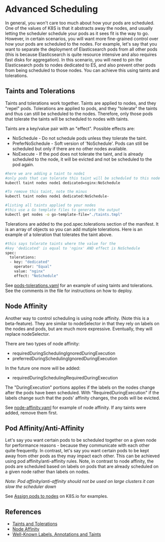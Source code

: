 # Advanced Scheduling #

In general, you won't care too much about how your pods are scheduled.  One of the values of K8S is that it abstracts away the nodes, and usually letting the scheduler schedule your pods as it sees fit is the way to go.  However, in certain scenarios, you will want more fine-grained control over how your pods are scheduled to the nodes.  For example, let's say that you want to separate the deployment of Elasticsearch pods from all other pods (this is because Elasticsearch is quite resource intensive and also requires fast disks for aggregation).  In this scenario, you will need to pin the Elasticsearch pods to nodes dedicated to ES, and also prevent other pods from being scheduled to those nodes. You can achieve this using taints and tolerations.

## Taints and Tolerations ##

Taints and tolerations work together.  Taints are applied to nodes, and they "repel" pods.  Tolerations are applied to pods, and they "tolerate" the taints and thus can still be scheduled to the nodes.  Therefore, only those pods that tolerate the taints will be scheduled to nodes with taints.

Taints are a key/value pair with an "effect".  Possible effects are:

* NoSchedule - Do not schedule pods unless they tolerate the taint.
* PreferNoSchedule - Soft version of 'NoSchedule'.  Pods can still be scheduled but only if there are no other nodes available.
* NoExecute - If the pod does not tolerate the taint, and is already scheduled to the node, it will be evicted and not be scheduled to the pod again.  

```sh
#here we are adding a taint to node1
#only pods that can tolerate this taint will be scheduled to this node
kubectl taint nodes node1 dedicated=nginx:NoSchedule

#To remove this taint, note the minus
kubectl taint nodes node1 dedicated:NoSchedule-

#listing all taints applied to your nodes
#this use a Go template files to generate the output
kubectl get nodes -o go-template-file="./taints.tmpl"
```

Tolerations are added to the pod.spec.tolerations section of the manifest.  It is an array of objects so you can add mutiple tolerations.  Here is an example of a toleration that tolerates the taint above.

```sh
#this says tolerate taints where the value for the 
#key 'dedicated' is equal to 'nginx' AND effect is NoSchedule
spec:  
  tolerations:
  - key: "dedicated"
    operator: "Equal"
    value: "nginx"
    effect: "NoSchedule"
```

See [pods-tolerations.yaml](./pods-tolerations.yaml) for an example of using taints and tolerations.  See the comments in the file for instructions on how to deploy.

## Node Affinity ##

Another way to control scheduling is using node affinity.  (Note this is a beta-feature).  They are similar to nodeSelector in that they rely on labels on the nodes and pods, but are much more expressive.  Eventually, they will replace nodeSelector.

There are two types of node affinity:

* requiredDuringSchedulingIgnoredDuringExecution
* preferredDuringSchedulingIgnoredDuringExecution

In the future one more will be added:

* requiredDuringSchedulingRequiredDuringExecution

The "DuringExecution" portions applies if the labels on the nodes change after the pods have been scheduled.  With "RequiredDuringExecution" if the labels change such that the pods' affinity changes, the pods will be evicted.

See [node-affinity.yaml](./node-affinity.yaml) for example of node affinity.  If any taints were added, remove them first.

## Pod Affinity/Anti-Affinity ##

Let's say you want certain pods to be scheduled together on a given node for performance reasons - because they communicate with each other quite frequently.  In contrast, let's say you want certain pods to be kept away from other pods as they may impact each other.  This can be achieved using pod affinity/anti-affinity rules.  Note, in contrast to node affinity, the pods are scheduled based on labels on pods that are already scheduled on a given node rather than labels on nodes.

*Note: Pod affinity/anti-affinity should not be used on large clusters it can slow the scheduler down*

See [Assign pods to nodes](view-source:https://kubernetes.io/docs/concepts/configuration/assign-pod-node/) on K8S.io for examples.



## References ##

* [Taints and Tolerations](https://kubernetes.io/docs/concepts/configuration/taint-and-toleration/)
* [Node Affinity](https://kubernetes.io/docs/concepts/configuration/assign-pod-node/#node-affinity-beta-feature)
* [Well-Known Labels, Annotations and Taints](https://kubernetes.io/docs/reference/labels-annotations-taints/)

